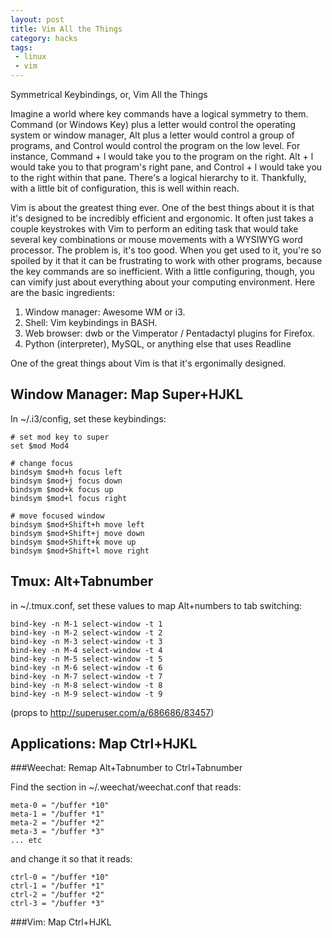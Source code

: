```yaml
---
layout: post
title: Vim All the Things
category: hacks
tags: 
 - linux 
 - vim
---
```


Symmetrical Keybindings, or, Vim All the Things

Imagine a world where key commands have a logical symmetry to them. Command (or Windows Key) plus a letter would control the operating system or window manager, Alt plus a letter would control a group of programs, and Control would control the program on the low level. For instance, Command + l would take you to the program on the right. Alt + l would take you to that program's right pane, and Control + l would take you to the right within that pane. There's a logical hierarchy to it. Thankfully, with a little bit of configuration, this is well within reach. 

Vim is about the greatest thing ever. One of the best things about it is that it's designed to be incredibly efficient and ergonomic. It often just takes a couple keystrokes with Vim to perform an editing task that would take several key combinations or mouse movements with a WYSIWYG word processor. The problem is, it's too good. When you get used to it, you're so spoiled by it that it can be frustrating to work with other programs, because the key commands are so inefficient. With a little configuring, though, you can vimify just about everything about your computing environment. Here are the basic ingredients: 

1. Window manager: Awesome WM or i3. 
2. Shell: Vim keybindings in BASH. 
3. Web browser: dwb or the Vimperator / Pentadactyl plugins for Firefox. 
4. Python (interpreter), MySQL, or anything else that uses Readline
  
One of the great things about Vim is that it's ergonimally designed.   

## Window Manager: Map Super+HJKL

In ~/.i3/config, set these keybindings: 

```
# set mod key to super
set $mod Mod4

# change focus
bindsym $mod+h focus left
bindsym $mod+j focus down
bindsym $mod+k focus up
bindsym $mod+l focus right

# move focused window
bindsym $mod+Shift+h move left
bindsym $mod+Shift+j move down
bindsym $mod+Shift+k move up
bindsym $mod+Shift+l move right
```

## Tmux: Alt+Tabnumber

in ~/.tmux.conf, set these values to map Alt+numbers to tab switching: 

```
bind-key -n M-1 select-window -t 1
bind-key -n M-2 select-window -t 2
bind-key -n M-3 select-window -t 3
bind-key -n M-4 select-window -t 4
bind-key -n M-5 select-window -t 5
bind-key -n M-6 select-window -t 6
bind-key -n M-7 select-window -t 7
bind-key -n M-8 select-window -t 8
bind-key -n M-9 select-window -t 9
```

(props to http://superuser.com/a/686686/83457)   

## Applications: Map Ctrl+HJKL 

###Weechat: Remap Alt+Tabnumber to Ctrl+Tabnumber

Find the section in ~/.weechat/weechat.conf that reads: 

```
meta-0 = "/buffer *10"
meta-1 = "/buffer *1"
meta-2 = "/buffer *2"
meta-3 = "/buffer *3"
... etc
```

and change it so that it reads: 

```
ctrl-0 = "/buffer *10"
ctrl-1 = "/buffer *1"
ctrl-2 = "/buffer *2"
ctrl-3 = "/buffer *3"
```

###Vim: Map Ctrl+HJKL

